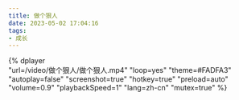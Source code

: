 ```yaml
---
title: 做个狠人
date: 2023-05-02 17:04:16
tags:
- 成长
---
```


{%
    dplayer     
    "url=/video/做个狠人/做个狠人.mp4"
    "loop=yes"
    "theme=#FADFA3"
    "autoplay=false"
    "screenshot=true"
    "hotkey=true"
    "preload=auto"
    "volume=0.9"
    "playbackSpeed=1"
    "lang=zh-cn"
    "mutex=true"
%}


